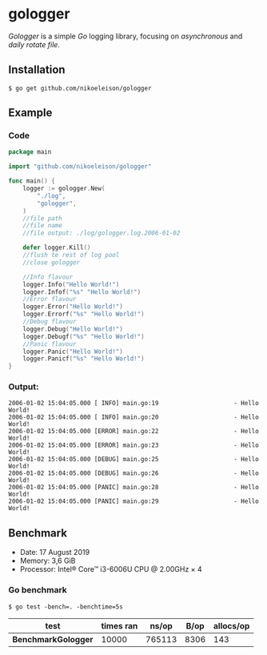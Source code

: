 # gologger
_Gologger_ is a simple _Go_ logging library, focusing on _asynchronous_ and _daily rotate file_.

## Installation
```
$ go get github.com/nikoeleison/gologger
```

## Example
### Code
```go
package main

import "github.com/nikoeleison/gologger"

func main() {
	logger := gologger.New(
		"./log",
		"gologger",
	)
	//file path
	//file name
	//file output: ./log/gologger.log.2006-01-02

	defer logger.Kill()
	//flush te rest of log pool
	//close gologger

	//Info flavour
	logger.Info("Hello World!")
	logger.Infof("%s" "Hello World!")
	//Error flavour
	logger.Error("Hello World!")
	logger.Errorf("%s" "Hello World!")
	//Debug flavour
	logger.Debug("Hello World!")
	logger.Debugf("%s" "Hello World!")
	//Panic flavour
	logger.Panic("Hello World!")
	logger.Panicf("%s" "Hello World!")
}
```

### Output:
```
2006-01-02 15:04:05.000 [ INFO] main.go:19                     - Hello World!
2006-01-02 15:04:05.000 [ INFO] main.go:20                     - Hello World!
2006-01-02 15:04:05.000 [ERROR] main.go:22                     - Hello World!
2006-01-02 15:04:05.000 [ERROR] main.go:23                     - Hello World!
2006-01-02 15:04:05.000 [DEBUG] main.go:25                     - Hello World!
2006-01-02 15:04:05.000 [DEBUG] main.go:26                     - Hello World!
2006-01-02 15:04:05.000 [PANIC] main.go:28                     - Hello World!
2006-01-02 15:04:05.000 [PANIC] main.go:29                     - Hello World!
```

## Benchmark
* Date: 17 August 2019
* Memory: 3,6 GiB
* Processor: Intel® Core™ i3-6006U CPU @ 2.00GHz × 4

### Go benchmark
`$ go test -bench=. -benchtime=5s`

| test | times ran | ns/op | B/op | allocs/op |
|------|-----------|-------|------|-----------|
| **BenchmarkGologger** | 10000 | 765113 | 8306 | 143 |


